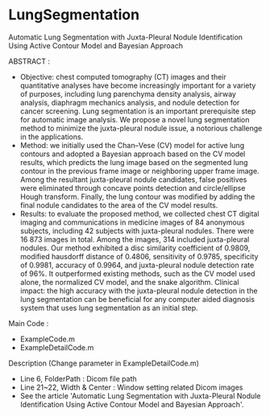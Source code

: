 # LungSegmentation
Automatic Lung Segmentation with Juxta-Pleural Nodule Identification Using Active Contour Model and Bayesian Approach
      

ABSTRACT :      
- Objective: chest computed tomography (CT) images and their quantitative analyses have become increasingly important for a variety of purposes, including lung parenchyma density analysis, airway analysis, diaphragm mechanics analysis, and nodule detection for cancer screening. Lung segmentation is an important prerequisite step for automatic image analysis. We propose a novel lung segmentation method
to minimize the juxta-pleural nodule issue, a notorious challenge in the applications. 
- Method: we initially used the Chan–Vese (CV) model for active lung contours and adopted a Bayesian approach based on the CV model results, which predicts the lung image based on the segmented lung contour in the previous frame image or neighboring upper frame image. Among the resultant juxta-pleural nodule candidates, false positives were eliminated through concave points detection and circle/ellipse Hough transform. Finally, the lung contour was modified by adding the final nodule candidates to the area of the CV model results.
- Results: to evaluate the proposed method, we collected chest CT digital imaging and communications in medicine images of 84 anonymous subjects, including 42 subjects with juxta-pleural nodules. There were 16 873 images in total. Among the images, 314 included juxta-pleural nodules. Our method exhibited a disc similarity coefficient of 0.9809, modified hausdorff distance of 0.4806, sensitivity of 0.9785, specificity of 0.9981, accuracy of 0.9964, and juxta-pleural nodule detection rate of 96%. It outperformed existing methods, such as the CV model used alone, the normalized CV model, and the snake algorithm. Clinical impact: the high accuracy with the juxta-pleural nodule detection in the lung segmentation can be beneficial for any computer aided diagnosis system that uses lung segmentation as an initial step.

Main Code :
- ExampleCode.m   
- ExampleDetailCode.m

Description (Change parameter in ExampleDetailCode.m)
- Line 6, FolderPath : Dicom file path
- Line 21~22, Width & Center : Window setting related Dicom images
- See the article 'Automatic Lung Segmentation with Juxta-Pleural Nodule Identification Using Active Contour Model and Bayesian Approach'.
      

